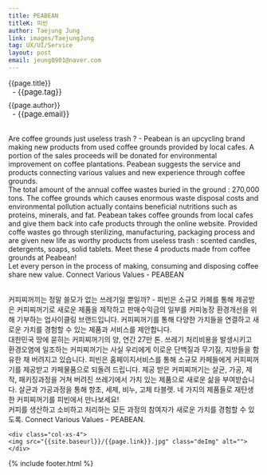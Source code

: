 ```yaml
---
title: PEABEAN
titleK: 피빈
author: Taejung Jung
link: images/TaejungJung
tag: UX/UI/Service
layout: post
email: jeung0901@naver.com
---	
```


<div class="container">

<div class="deDep">
{{page.title}}<br>
<p style="font-size:15px; margin:0px; padding:0px 0px 0px 8px; margin:0px 0px 8px 0px;">- {{page.tag}}</p>
{{page.author}}<br>
<p style="font-size:15px; margin:0px; padding:0px 0px 0px 8px;">- {{page.email}}</p>
</div>

<br>

<div class="det lato">

<!--영문-->

Are coffee grounds just useless trash ? - Peabean is an upcycling brand making new products from used coffee grounds provided by local cafes. A portion of the sales proceeds will be donated for environmental improvement on coffee plantations. Peabean suggests the service and products connecting various values and new experience through coffee grounds.
<br>
The total amount of the annual coffee wastes buried in the ground : 270,000 tons. The coffee grounds which causes enormous waste disposal costs and environmental pollution actually contains beneficial nutritions such as proteins, minerals, and fat.
Peabean takes coffee grounds from local cafes and give them back into cafe products through the online website. Provided coffe wastes go through sterilizing, manufacturing, packaging process and are given new life as worthy products from useless trash : scented candles, detergents, soaps, solid tablets. Meet these 4 products made from coffee grounds at Peabean! 
<br>
Let every person in the process of making, consuming and disposing coffee share new value.  Connect Various Values - PEABEAN

<!--영문-->

</div>


<div class="noto">
<!--국문-->

<br>
커피찌꺼끼는 정말 쓸모가 없는 쓰레기일 뿐일까? - 피빈은 소규모 카페를 통해 제공받은 커피찌꺼기로 새로운 제품을 제작하고 판매수익금의 일부를 커피농장 환경개선을 위해 기부하는 업사이클링 브랜드입니다. 커피찌꺼기를 통해 다양한 가치들을 연결하고 새로운 가치를 경험할 수 있는 제품과 서비스를 제안합니다.
<br>
대한민국 땅에 묻히는 커피찌꺼기의 양, 연간 27만 톤. 쓰레기 처리비용을 발생시키고 환경오염에 일조하는 커피찌꺼기는 사실 우리에게 이로운 단백질과 무기질, 지방들을 함유한 채 버려지고 있습니다. 피빈은 홈페이지서비스를 통해 소규모 카페들에게 커피찌꺼기를 제공받고 카페물품으로 되돌려 드립니다. 제공 받은 커피찌꺼기는 살균, 가공, 제작, 패키징과정을 거쳐 버려진 쓰레기에서 가치 있는 제품으로 새로운 삶을 부여받습니다. 살균과 가공과정을 통해 향초, 세제, 비누, 고체 타블렛. 네 가지의 제품들로 재탄생한 커피찌꺼기를 피빈에서 만나보세요! 
<br>
커피를 생산하고 소비하고 처리하는 모든 과정의 참여자가 새로운 가치를 경험할 수 있도록. Connect Various Values - PEABEAN.

<!--국문-->

</div>

<div class="row noto">
	
	<div class="col-xs-4">
	<img src="{{site.baseurl}}/{{page.link}}.jpg" class="deImg" alt=""></div>
	
</div>

	

</div> 

{% include footer.html %}